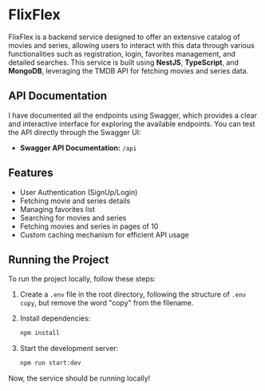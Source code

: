 
# FlixFlex

FlixFlex is a backend service designed to offer an extensive catalog of movies and series, allowing users to interact with this data through various functionalities such as registration, login, favorites management, and detailed searches. This service is built using **NestJS**, **TypeScript**, and **MongoDB**, leveraging the TMDB API for fetching movies and series data.

## API Documentation

I have documented all the endpoints using Swagger, which provides a clear and interactive interface for exploring the available endpoints. You can test the API directly through the Swagger UI:

- **Swagger API Documentation:** `/api`

## Features

- User Authentication (SignUp/Login)
- Fetching movie and series details
- Managing favorites list
- Searching for movies and series
- Fetching movies and series in pages of 10
- Custom caching mechanism for efficient API usage

## Running the Project

To run the project locally, follow these steps:

1. Create a `.env` file in the root directory, following the structure of `.env copy`, but remove the word "copy" from the filename.
2. Install dependencies:

   ```sh
   npm install
   ```

3. Start the development server:

   ```sh
   npm run start:dev
   ```

Now, the service should be running locally!
